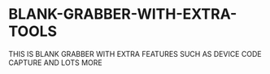 # BLANK-GRABBER-WITH-EXTRA-TOOLS
THIS IS BLANK GRABBER WITH EXTRA FEATURES SUCH AS DEVICE CODE CAPTURE AND LOTS MORE
